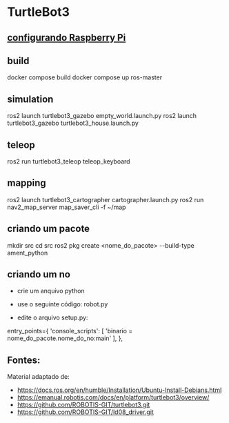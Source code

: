 # TurtleBot3

## [configurando Raspberry Pi](doc/config_rbp.md)

## build
docker compose build
docker compose up ros-master

## simulation
ros2 launch turtlebot3_gazebo empty_world.launch.py
ros2 launch turtlebot3_gazebo turtlebot3_house.launch.py

## teleop
ros2 run turtlebot3_teleop teleop_keyboard

## mapping
ros2 launch turtlebot3_cartographer cartographer.launch.py
ros2 run nav2_map_server map_saver_cli -f ~/map

## criando um pacote
mkdir src
cd src
ros2 pkg create <nome_do_pacote> --build-type ament_python

## criando um no

- crie um anquivo python
- use o seguinte código:
    robot.py


- edite o arquivo setup.py:

entry_points={
        'console_scripts': [
            'binario = nome_do_pacote.nome_do_no:main'
        ],
    },




## Fontes:
Material adaptado de:
- https://docs.ros.org/en/humble/Installation/Ubuntu-Install-Debians.html
- https://emanual.robotis.com/docs/en/platform/turtlebot3/overview/
- https://github.com/ROBOTIS-GIT/turtlebot3.git
- https://github.com/ROBOTIS-GIT/ld08_driver.git 